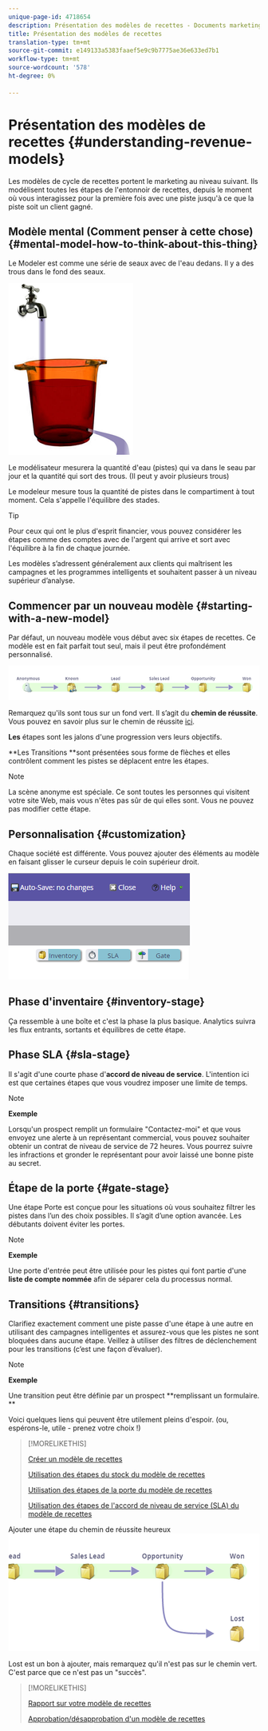 ```yaml
---
unique-page-id: 4718654
description: Présentation des modèles de recettes - Documents marketing - Documentation du produit
title: Présentation des modèles de recettes
translation-type: tm+mt
source-git-commit: e149133a5383faaef5e9c9b7775ae36e633ed7b1
workflow-type: tm+mt
source-wordcount: '578'
ht-degree: 0%

---
```



# Présentation des modèles de recettes {#understanding-revenue-models}

Les modèles de cycle de recettes portent le marketing au niveau suivant. Ils modélisent toutes les étapes de l&#39;entonnoir de recettes, depuis le moment où vous interagissez pour la première fois avec une piste jusqu&#39;à ce que la piste soit un client gagné.

## Modèle mental (Comment penser à cette chose) {#mental-model-how-to-think-about-this-thing}

Le Modeler est comme une série de seaux avec de l&#39;eau dedans. Il y a des trous dans le fond des seaux.

![](assets/image2015-6-12-10-3a14-3a4.png)

Le modélisateur mesurera la quantité d&#39;eau (pistes) qui va dans le seau par jour et la quantité qui sort des trous. (Il peut y avoir plusieurs trous)

Le modeleur mesure tous la quantité de pistes dans le compartiment à tout moment. Cela s&#39;appelle l&#39;équilibre des stades.

>[!TIP]
>
>Pour ceux qui ont le plus d&#39;esprit financier, vous pouvez considérer les étapes comme des comptes avec de l&#39;argent qui arrive et sort avec l&#39;équilibre à la fin de chaque journée.

Les modèles s’adressent généralement aux clients qui maîtrisent les campagnes et les programmes intelligents et souhaitent passer à un niveau supérieur d’analyse.

## Commencer par un nouveau modèle {#starting-with-a-new-model}

Par défaut, un nouveau modèle vous début avec six étapes de recettes. Ce modèle est en fait parfait tout seul, mais il peut être profondément personnalisé.

![](assets/image2015-6-12-9-3a43-3a11.png)

Remarquez qu&#39;ils sont tous sur un fond vert. Il s’agit du **chemin de réussite**. Vous pouvez en savoir plus sur le chemin de réussite [ici](understanding-revenue-model-success-path.md).

**Les** étapes sont les jalons d&#39;une progression vers leurs objectifs.

**Les Transitions **sont présentées sous forme de flèches et elles contrôlent comment les pistes se déplacent entre les étapes.

>[!NOTE]
>
>La scène anonyme est spéciale. Ce sont toutes les personnes qui visitent votre site Web, mais vous n&#39;êtes pas sûr de qui elles sont. Vous ne pouvez pas modifier cette étape.

## Personnalisation {#customization}

Chaque société est différente. Vous pouvez ajouter des éléments au modèle en faisant glisser le curseur depuis le coin supérieur droit.

![](assets/image2015-6-12-9-3a45-3a36.png)

## Phase d&#39;inventaire {#inventory-stage}

Ça ressemble à une boîte et c&#39;est la phase la plus basique. Analytics suivra les flux entrants, sortants et équilibres de cette étape.

## Phase SLA {#sla-stage}

Il s&#39;agit d&#39;une courte phase d&#39;**accord de niveau de service**. L&#39;intention ici est que certaines étapes que vous voudrez imposer une limite de temps.

>[!NOTE]
>
>**Exemple**
>
>Lorsqu&#39;un prospect remplit un formulaire &quot;Contactez-moi&quot; et que vous envoyez une alerte à un représentant commercial, vous pouvez souhaiter obtenir un contrat de niveau de service de 72 heures. Vous pourrez suivre les infractions et gronder le représentant pour avoir laissé une bonne piste au secret.

## Étape de la porte {#gate-stage}

Une étape Porte est conçue pour les situations où vous souhaitez filtrer les pistes dans l’un des choix possibles. Il s’agit d’une option avancée. Les débutants doivent éviter les portes.

>[!NOTE]
>
>**Exemple**
>
>Une porte d&#39;entrée peut être utilisée pour les pistes qui font partie d&#39;une **liste de compte nommée** afin de séparer cela du processus normal.

## Transitions {#transitions}

Clarifiez exactement comment une piste passe d&#39;une étape à une autre en utilisant des campagnes intelligentes et assurez-vous que les pistes ne sont bloquées dans aucune étape. Veillez à utiliser des filtres de déclenchement pour les transitions (c’est une façon d’évaluer).

>[!NOTE]
>
>**Exemple**
>
>Une transition peut être définie par un prospect **remplissant un formulaire. **

Voici quelques liens qui peuvent être utilement pleins d&#39;espoir. (ou, espérons-le, utile - prenez votre choix !)

>[!MORELIKETHIS]
>
>[Créer un modèle de recettes](create-a-new-revenue-model.md)
>
>[Utilisation des étapes du stock du modèle de recettes](using-revenue-model-inventory-stages.md)
>
>[Utilisation des étapes de la porte du modèle de recettes](using-revenue-model-gate-stages.md)
>
>[Utilisation des étapes de l&#39;accord de niveau de service (SLA) du modèle de recettes](using-revenue-model-sla-stages.md)

Ajouter une étape du chemin de réussite heureux   ![](assets/image2015-6-12-10-3a10-3a26.png)

Lost est un bon à ajouter, mais remarquez qu&#39;il n&#39;est pas sur le chemin vert. C&#39;est parce que ce n&#39;est pas un &quot;succès&quot;.

>[!MORELIKETHIS]
>
>[Rapport sur votre modèle de recettes](report-on-your-revenue-model.md)
>
>[Approbation/désapprobation d&#39;un modèle de recettes](approve-unapprove-a-revenue-model.md)


